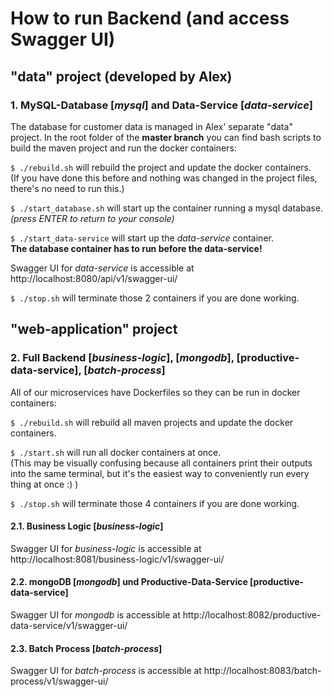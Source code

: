 # How to run Backend (and access Swagger UI)
## "data" project (developed by Alex)
### 1.  MySQL-Database [_mysql_] and Data-Service [_data-service_]
The database for customer data is managed in Alex' separate "data" project.
In the root folder of the **master branch** you can find bash scripts to build the maven project and run the docker containers:

`$ ./rebuild.sh` will rebuild the project and update the docker containers.\
(If you have done this before and nothing was changed in the project files, there's no need to run this.)

`$ ./start_database.sh` will start up the container running a mysql database.\
_(press ENTER to return to your console)_

`$ ./start_data-service` will start up the _data-service_ container.\
**The database container has to run before the data-service!**

Swagger UI for _data-service_ is accessible at http://localhost:8080/api/v1/swagger-ui/

`$ ./stop.sh` will terminate those 2 containers if you are done working.
## "web-application" project
### 2. Full Backend [_business-logic_], [_mongodb_], [productive-data-service], [_batch-process_]
All of our microservices have Dockerfiles so they can be run in docker containers:

`$ ./rebuild.sh` will rebuild all maven projects and update the docker containers.

`$ ./start.sh` will run all docker containers at once.\
(This may be visually confusing because all containers print their outputs into the same terminal, but it's the easiest way to conveniently run every thing at once :) )

`$ ./stop.sh` will terminate those 4 containers if you are done working.
#### 2.1. Business Logic [_business-logic_]
Swagger UI for _business-logic_ is accessible at http://localhost:8081/business-logic/v1/swagger-ui/
#### 2.2. mongoDB [_mongodb_] und Productive-Data-Service [productive-data-service]
Swagger UI for _mongodb_ is accessible at http://localhost:8082/productive-data-service/v1/swagger-ui/
#### 2.3. Batch Process [_batch-process_]
Swagger UI for _batch-process_ is accessible at http://localhost:8083/batch-process/v1/swagger-ui/
